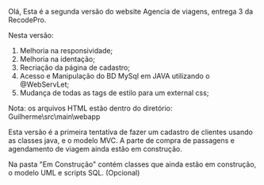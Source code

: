 Olá, Esta é a segunda versão do website Agencia de viagens, entrega 3 da RecodePro.


Nesta versão:

1. Melhoria na responsividade;
2. Melhoria na identação;
3. Recriação da página de cadastro;
4. Acesso e Manipulação do BD MySql em JAVA utilizando o @WebServLet;
5. Mudança de todas as tags de estilo para um external css;



Nota: os arquivos HTML estão dentro do diretório: Guilherme\src\main\webapp

Esta versão é a primeira tentativa de fazer um cadastro de clientes usando as classes java, e o modelo MVC.
A parte de compra de passagens e agendamento de viagem ainda estão em construção.

Na pasta "Em Construção" contém classes que ainda estão em construção, o modelo UML e scripts SQL. (Opcional)
